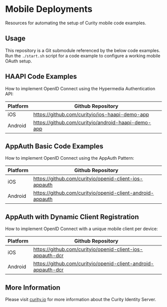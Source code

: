 # Mobile Deployments

Resources for automating the setup of Curity mobile code examples.

## Usage

This repository is a Git submodule referenced by the below code examples.\
Run the `./start.sh` script for a code example to configure a working mobile OAuth setup.

## HAAPI Code Examples

How to implement OpenID Connect using the Hypermedia Authentication API:

| Platform | Github Repository |
| -------- | ----------------- |
| iOS | https://github.com/curityio/ios-haapi-demo-app |
| Android | https://github.com/curityio/android-haapi-demo-app |

## AppAuth Basic Code Examples

How to implement OpenID Connect using the AppAuth Pattern:

| Platform | Github Repository |
| -------- | ----------------- |
| iOS | https://github.com/curityio/openid-client-ios-appauth |
| Android | https://github.com/curityio/openid-client-android-appauth |

## AppAuth with Dynamic Client Registration

How to implement OpenID Connect with a unique mobile client per device:

| Platform | Github Repository |
| -------- | ----------------- |
| iOS | https://github.com/curityio/openid-client-ios-appauth-dcr |
| Android | https://github.com/curityio/openid-client-android-appauth-dcr |

## More Information

Please visit [curity.io](https://curity.io/) for more information about the Curity Identity Server.
